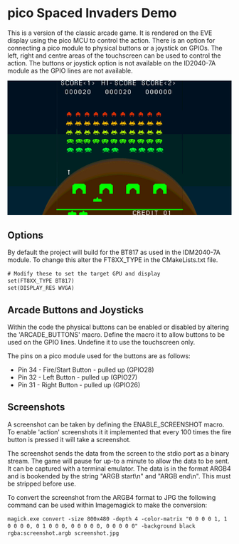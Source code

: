 # pico Spaced Invaders Demo

This is a version of the classic arcade game. It is rendered on the EVE display using the pico MCU to control the action. There is an option for connecting a pico module to physical buttons or a joystick on GPIOs. The left, right and centre areas of the touchscreen can be used to control the action. The buttons or joystick option is not available on the ID2040-7A module as the GPIO lines are not available.

![Invaders Screenshot](./invaders.jpg)

## Options

By default the project will build for the BT817 as used in the IDM2040-7A module. To change this alter the FT8XX_TYPE in the CMakeLists.txt file.

```
# Modify these to set the target GPU and display
set(FT8XX_TYPE BT817)
set(DISPLAY_RES WVGA)
```
## Arcade Buttons and Joysticks

Within the code the physical buttons can be enabled or disabled by altering the 'ARCADE_BUTTONS' macro. Define the macro it to allow buttons to be used on the GPIO lines. Undefine it to use the touchscreen only.

The pins on a pico module used for the buttons are as follows:
- Pin 34 - Fire/Start Button - pulled up (GPIO28)
- Pin 32 - Left Button - pulled up (GPIO27)
- Pin 31 - Right Button - pulled up (GPIO26)

## Screenshots

A screenshot can be taken by defining the ENABLE_SCREENSHOT macro. To enable 'action' screenshots it it implemented that every 100 times the fire button is pressed it will take a screenshot.

The screenshot sends the data from the screen to the stdio port as a binary stream. The game will pause for up-to a minute to allow the data to be sent. It can be captured with a terminal emulator. The data is in the format ARGB4 and is bookended by the string "ARGB start\n" and "ARGB end\n". This must be stripped before use.

To convert the screenshot from the ARGB4 format to JPG the following command can be used within Imagemagick to make the conversion:
```
magick.exe convert -size 800x480 -depth 4 -color-matrix "0 0 0 0 1, 1 0 0 0 0, 0 1 0 0 0, 0 0 0 0 0, 0 0 0 0 0" -background black rgba:screenshot.argb screenshot.jpg
```
